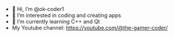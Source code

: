- 👋 Hi, I’m @ok-coder1
- 👀 I’m interested in coding and creating apps
- 🌱 I’m currently learning C++ and Qt
- My Youtube channel: https://youtube.com/@the-gamer-coder/

<!---
ok-coder1/ok-coder1 is a ✨ special ✨ repository because its `README.md` (this file) appears on your GitHub profile.
You can click the Preview link to take a look at your changes.
--->
